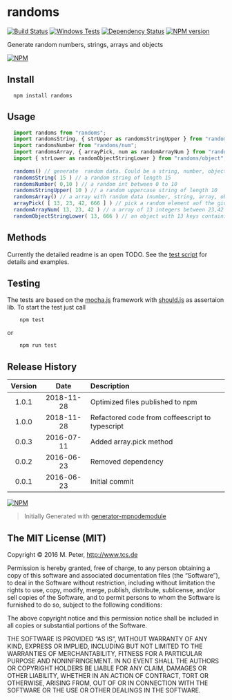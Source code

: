 randoms
============

[![Build Status](https://secure.travis-ci.org/mpneuried/randoms.png?branch=master)](http://travis-ci.org/mpneuried/randoms)
[![Windows Tests](https://img.shields.io/appveyor/ci/mpneuried/randoms.svg?label=Windows%20Test)](https://ci.appveyor.com/project/mpneuried/randoms)
[![Dependency Status](https://david-dm.org/mpneuried/randoms.png)](https://david-dm.org/mpneuried/randoms)
[![NPM version](https://badge.fury.io/js/randoms.png)](http://badge.fury.io/js/randoms)

Generate random numbers, strings, arrays and objects

[![NPM](https://nodei.co/npm/randoms.png?downloads=true&stars=true)](https://nodei.co/npm/randoms/)

## Install

```
  npm install randoms
```

## Usage

```js
  import randoms from "randoms";
  import randomsString, { strUpper as randomsStringUpper } from "randoms/str";
  import randomsNumber from "randoms/num";
  import randomsArray, { arrayPick, num as randomArrayNum } from "randoms/array";
  import { strLower as randomObjectStringLower } from "randoms/object";
  
  randoms() // generate  random data. Could be a string, number, object or array
  randomsString( 15 ) // a random string of length 15
  randomsNumber( 0,10 ) // a random int between 0 to 10
  randomsStringUpper( 10 ) // a random uppercase string of length 10
  randomsArray() // a array with random data (number, string, array, object)
  arrayPick( [ 13, 23, 42, 666 ] ) // pick a random element aof the given array
  randomArrayNum( 13, 23, 42 ) // a array of 13 integers between 23,42
  randomObjectStringLower( 13, 666 ) // an object with 13 keys containing lowercase strings of length 666
```

## Methods

Currently the detailed readme is an open TODO.
See the [test script](https://github.com/mpneuried/randoms/blob/master/test/main.ts) for details and examples.

## Testing

The tests are based on the [mocha.js](https://mochajs.org/) framework with [should.js](https://shouldjs.github.io/) as assertaion lib.
To start the test just call

```
	npm test
```

or

```
	npm run test
```

## Release History
|Version|Date|Description|
|:--:|:--:|:--|
|1.0.1|2018-11-28|Optimized files published to npm|
|1.0.0|2018-11-28|Refactored code from coffeescript to typescript|
|0.0.3|2016-07-11|Added array.pick method|
|0.0.2|2016-06-23|Removed dependency|
|0.0.1|2016-06-23|Initial commit|

[![NPM](https://nodei.co/npm-dl/randoms.png?months=6)](https://nodei.co/npm/randoms/)

> Initially Generated with [generator-mpnodemodule](https://github.com/mpneuried/generator-mpnodemodule)

## The MIT License (MIT)

Copyright © 2016 M. Peter, http://www.tcs.de

Permission is hereby granted, free of charge, to any person obtaining a copy of this software and associated documentation files (the “Software”), to deal in the Software without restriction, including without limitation the rights to use, copy, modify, merge, publish, distribute, sublicense, and/or sell copies of the Software, and to permit persons to whom the Software is furnished to do so, subject to the following conditions:

The above copyright notice and this permission notice shall be included in all copies or substantial portions of the Software.

THE SOFTWARE IS PROVIDED “AS IS”, WITHOUT WARRANTY OF ANY KIND, EXPRESS OR IMPLIED, INCLUDING BUT NOT LIMITED TO THE WARRANTIES OF MERCHANTABILITY, FITNESS FOR A PARTICULAR PURPOSE AND NONINFRINGEMENT. IN NO EVENT SHALL THE AUTHORS OR COPYRIGHT HOLDERS BE LIABLE FOR ANY CLAIM, DAMAGES OR OTHER LIABILITY, WHETHER IN AN ACTION OF CONTRACT, TORT OR OTHERWISE, ARISING FROM, OUT OF OR IN CONNECTION WITH THE SOFTWARE OR THE USE OR OTHER DEALINGS IN THE SOFTWARE.
